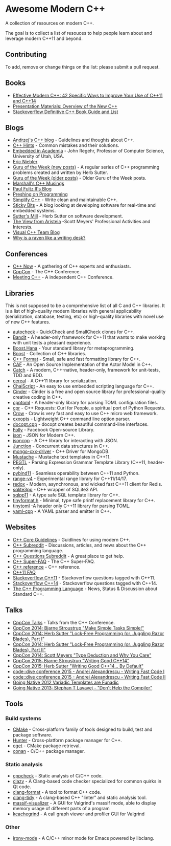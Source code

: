 # Awesome Modern C++

A collection of resources on modern C++.

The goal is to collect a list of resouces to help people learn about
and leverage modern C++11 and beyond.

## Contributing

To add, remove or change things on the list: please submit a pull request.

## Books

* [Effective Modern C++: 42 Specific Ways to Improve Your Use of C++11 and C++14](http://www.amazon.com/dp/1491903996)
* [Presentation Materials: Overview of the New C++](http://www.artima.com/shop/overview_of_the_new_cpp)
* [Stackoverflow Definitive C++ Book Guide and List](http://stackoverflow.com/questions/388242/the-definitive-c-book-guide-and-list)

## Blogs

* [Andrzej's C++ blog](https://akrzemi1.wordpress.com/) - Guidelines and thoughts about C++.
* [C++ Hints](http://cpphints.com/) - Common mistakes and their solutions.
* [Embedded in Academia](http://blog.regehr.org/) - John Regehr, Professor of Computer Science, University of Utah, USA.
* [Eric Niebler](http://ericniebler.com/)
* [Guru of the Week (new posts)](http://herbsutter.com/gotw/) - A regular series of C++ programming problems created and written by Herb Sutter.
* [Guru of the Week (older posts)](http://www.gotw.ca/gotw/) - Older Guru of the Week posts.
* [Marshall's C++ Musings](https://cplusplusmusings.wordpress.com/)
* [Paul Fultz II's Blog](http://pfultz2.com/blog/)
* [Preshing on Programming](http://preshing.com/)
* [Simplify C++](http://arne-mertz.de/) - Write clean and maintainable C++.
* [Sticky Bits](https://blog.feabhas.com/) - A blog looking at developing software for real-time and embedded systems.
* [Sutter's Mill](http://herbsutter.com/) - Herb Sutter on software development.
* [The View from Aristeia](http://scottmeyers.blogspot.com/) -Scott Meyers' Professional Activities and Interests.
* [Visual C++ Team Blog](https://blogs.msdn.microsoft.com/vcblog/)
* [Why is a raven like a writing desk?](http://www.elbeno.com/blog/)

## Conferences

* [C++ Now](http://cppnow.org/) - A gathering of C++ experts and enthusiasts.
* [CppCon](http://cppcon.org/) - The C++ Conference.
* [Meeting C++](http://meetingcpp.com/) - A independent C++ Conference.

## Libraries

This is not supposed to be a comprehensive list of all C and C++
libraries. It is a list of high-quality modern libraries with general
applicability (serialization, database, testing, etc) or high-quality
libraries with novel use of new C++ features.

* [autocheck](https://github.com/thejohnfreeman/autocheck) - QuickCheck and SmallCheck clones for C++.
* [Bandit](http://banditcpp.org/) - A header-only framework for C++11 that wants to make working with unit tests a pleasant experience.
* [Boost.Hana](http://boostorg.github.io/hana/) - Your standard library for metaprogramming.
* [Boost](http://www.boost.org/) - Collection of C++ libraries.
* [C++ Format](https://github.com/cppformat/cppformat) - Small, safe and fast formatting library for C++.
* [CAF](http://actor-framework.org/) - An Open Source Implementation of the Actor Model in C++.
* [Catch](https://github.com/philsquared/Catch) - A modern, C++-native, header-only, framework for unit-tests, TDD and BDD.
* [cereal](https://github.com/USCiLab/cereal) - A C++11 library for serialization.
* [ChaiScript](http://chaiscript.com/) - An easy to use embedded scripting language for C++.
* [Cinder](https://libcinder.org/) - Cinder is a free and open source library for professional-quality creative coding in C++.
* [cpptoml](https://github.com/skystrife/cpptoml) - A header-only library for parsing TOML configuration files.
* [cpr](https://github.com/whoshuu/cpr) - C++ Requests: Curl for People, a spiritual port of Python Requests.
* [Crow](https://github.com/ipkn/crow) - Crow is very fast and easy to use C++ micro web framework.
* [cxxopts](https://github.com/jarro2783/cxxopts) -  Lightweight C++ command line option parser.
* [docopt.cpp](https://github.com/docopt/docopt.cpp) - docopt creates beautiful command-line interfaces.
* [Folly](https://github.com/facebook/folly) - Facebook Open-source Library.
* [json](https://github.com/nlohmann/json) - JSON for Modern C++.
* [jsoncpp](https://github.com/open-source-parsers/jsoncpp) - A C++ library for interacting with JSON.
* [Junction](https://github.com/preshing/junction) - Concurrent data structures in C++.
* [mongo-cxx-driver](https://github.com/mongodb/mongo-cxx-driver) - C++ Driver for MongoDB.
* [Mustache](https://github.com/kainjow/Mustache) - Mustache text templates in C++11.
* [PEGTL](https://github.com/ColinH/PEGTL) - Parsing Expression Grammar Template Library (C++11, header-only).
* [pybind11](https://github.com/pybind/pybind11) - Seamless operability between C++11 and Python.
* [range-v4](https://github.com/ericniebler/range-v3) - Experimental range library for C++11/14/17.
* [redox](https://github.com/hmartiro/redox) - Modern, asynchronous, and wicked fast C++11 client for Redis.
* [sqlite3pp](https://github.com/iwongu/sqlite3pp) - C++ wrapper of SQLite3 API.
* [sqlpp11](https://github.com/rbock/sqlpp11) - A type safe SQL template library for C++.
* [tinyformat.h](https://github.com/c42f/tinyformat) - Minimal, type safe printf replacement library for C++.
* [tinytoml](https://github.com/mayah/tinytoml) -A header only C++11 library for parsing TOML.
* [yaml-cpp](https://github.com/jbeder/yaml-cpp) - A YAML parser and emitter in C++.

## Websites

* [C++ Core Guidelines](https://github.com/isocpp/CppCoreGuidelines) - Guidlines for using modern C++.
* [C++ Subreddit](https://www.reddit.com/r/cpp) - Discussions, articles, and news about the C++ programming language.
* [C++ Questions Subreddit](https://www.reddit.com/r/cpp_questions) - A great place to get help.
* [C++ Super-FAQ](https://isocpp.org/faq) - The C++ Super-FAQ.
* [C++ reference](http://en.cppreference.com/w/) - C++ reference.
* [C++11 FAQ](http://www.stroustrup.com/C++11FAQ.html)
* [Stackoverflow C++11](http://stackoverflow.com/questions/tagged/c%2b%2b11) - Stackoverflow questions tagged with C++11.
* [Stackoverflow C++14](http://stackoverflow.com/questions/tagged/c%2b%2b14) - Stackoverflow questions tagged with C++14.
* [The C++ Programming Language](https://isocpp.org/) - News, Status & Discussion about Standard C++.

## Talks

* [CppCon Talks](https://www.youtube.com/user/CppCon/videos) - Talks from the C++ Conference.
* [CppCon 2014: Bjarne Stroustrup "Make Simple Tasks Simple!"](https://www.youtube.com/watch?v=nesCaocNjtQ)
* [CppCon 2014: Herb Sutter "Lock-Free Programming (or, Juggling Razor Blades), Part I"](https://www.youtube.com/watch?v=c1gO9aB9nbs)
* [CppCon 2014: Herb Sutter "Lock-Free Programming (or, Juggling Razor Blades), Part II"](https://www.youtube.com/watch?v=CmxkPChOcvw)
* [CppCon 2014: Scott Meyers "Type Deduction and Why You Care"](https://www.youtube.com/watch?v=wQxj20X-tIU&index=3&list=PLNBbu70chcvI90ZyaF3E_EJjUygBd3kct)
* [CppCon 2015: Bjarne Stroustrup "Writing Good C++14"](https://www.youtube.com/watch?v=1OEu9C51K2A)
* [CppCon 2015: Herb Sutter "Writing Good C++14... By Default"](https://www.youtube.com/watch?v=hEx5DNLWGgA)
* [code::dive conference 2015 - Andrei Alexandrescu - Writing Fast Code I](https://www.youtube.com/watch?v=vrfYLlR8X8k)
* [code::dive conference 2015 - Andrei Alexandrescu - Writing Fast Code II](https://www.youtube.com/watch?v=9tvbz8CSI8M)
* [Going Native 2012 Variadic Templates are Funadic](https://www.youtube.com/watch?v=_zgq6_zFNGY)
* [Going Native 2013: Stephan T Lavavej - "Don't Help the Compiler"](https://www.youtube.com/watch?v=AKtHxKJRwp4)

## Tools

### Build systems
* [CMake](https://cmake.org/) - Cross-platform family of tools designed to build, test and package software.
* [Hunter](https://github.com/ruslo/hunter) - Cross-platform package manager for C++.
* [cget](https://github.com/pfultz2/cget) - CMake package retrieval.
* [conan](https://www.conan.io/) - C/C++ package manager.

### Static analysis
* [cppcheck](http://cppcheck.sourceforge.net/) - Static analysis of C/C++ code.
* [clazy](https://github.com/KDE/clazy) - A Clang-based code checker specialized for common quirks in Qt code.
* [clang-format](http://clang.llvm.org/docs/ClangFormat.html) - A tool to format C++ code.
* [clang-tidy](http://clang.llvm.org/extra/clang-tidy/) - A clang-based C++ "linter" and static analysis tool.
* [massif-visualizer](https://github.com/KDE/massif-visualizer) - A GUI for Valgrind's massif mode, able to display memory usage of different parts of a program
* [kcachegrind](http://kcachegrind.sourceforge.net/html/Home.html) - A call graph viewer and profiler GUI for Valgrind

### Other
* [irony-mode](https://github.com/Sarcasm/irony-mode) -  A C/C++ minor mode for Emacs powered by libclang.
